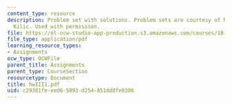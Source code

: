 ```yaml
---
content_type: resource
description: Problem set with solutions. Problem sets are courtesy of Mustafa Sabri
  Kilic. Used with permission.
file: https://ol-ocw-studio-app-production.s3.amazonaws.com/courses/18-305-advanced-analytic-methods-in-science-and-engineering-fall-2004/c29381feeed65893d254851dd8fe0386_hwIII1.pdf
file_type: application/pdf
learning_resource_types:
- Assignments
ocw_type: OCWFile
parent_title: Assignments
parent_type: CourseSection
resourcetype: Document
title: hwIII1.pdf
uid: c29381fe-eed6-5893-d254-851dd8fe0386
---
```

